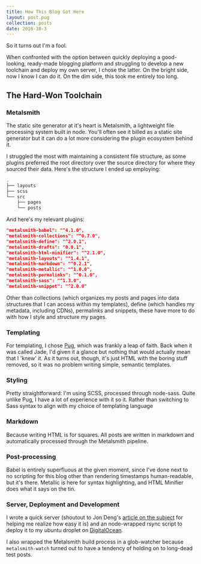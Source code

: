 ```yaml
---
title: How This Blog Got Here
layout: post.pug
collection: posts
date: 2016-10-3
---
```

So it turns out I'm a fool.

When confronted with the option between quickly deploying a good-looking, ready-made blogging platform and struggling to develop a new toolchain and deploy my own server, I chose the latter. On the bright side, now I know I can do it. On the dim side, this took me entirely too long.

## The Hard-Won Toolchain

### Metalsmith

The static site generator at it's heart is Metalsmith, a lightweight file processing system built in node. You'll often see it billed as a static site generator but it can do a lot more considering the plugin ecosystem behind it.

I struggled the most with maintaining a consistent file structure, as some plugins preferred the root directory over the source directory for where they sourced their data. Here's the structure I ended up employing:

```bash
.
├── layouts
├── scss
└── src
    ├── pages
    └── posts
```

And here's my relevant plugins:

```json
"metalsmith-babel": "^4.1.0",
"metalsmith-collections": "^0.7.0",
"metalsmith-define": "^2.0.1",
"metalsmith-drafts": "0.0.1",
"metalsmith-html-minifier": "^2.1.0",
"metalsmith-layouts": "^1.4.1",
"metalsmith-markdown": "^0.2.1",
"metalsmith-metallic": "^1.0.0",
"metalsmith-permalinks": "^0.1.0",
"metalsmith-sass": "^1.3.0",
"metalsmith-snippet": "^2.0.0"
```

Other than collections (which organizes my posts and pages into data structures that I can access within my templates), define (which handles my metadata, including CDNs), permalinks and snippets, these have more to do with how I style and structure my pages.

### Templating

For templating, I chose [Pug](pugjs.org), which was frankly a leap of faith. Back when it was called Jade, I'd given it a glance but nothing that would actually mean  that I 'knew' it. As it turns out, though, it's just HTML with the boring stuff removed, so it was no problem writing simple, semantic templates.

### Styling

Pretty straightforward: I'm using SCSS, processed through node-sass. Quite unlike Pug, I have a lot of experience with it so it. Rather than switching to Sass syntax to align with my choice of templating language

### Markdown

Because writing HTML is for squares. All posts are written in markdown and automatically processed through the Metalsmith pipeline.

### Post-processing

Babel is entirely superfluous at the given moment, since I've done next to no scripting for this blog other than rendering timestamps human-readable, but it's there. Metallic is here for syntax highlighting, and HTML Minifier does what it says on the tin.

### Server, Deployment and Development

I wrote a quick server (shoutout to Jon Deng's [article on the subject](https://medium.com/jondengdevelops/deploy-your-front-end-app-in-20-lines-of-code-24be44f8b51) for helping me realize how easy it is) and an node-wrapped rsync script to deploy it to my ubuntu droplet on [DigitalOcean](https://www.digitalocean.com/).

I also wrapped the Metalsmith build process in a glob-watcher because `metalsmith-watch` turned out to have a tendency of holding on to long-dead test posts.